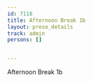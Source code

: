 ---
id: 7118
title: Afternoon Break 1b
layout: preso_details
track: admin
persons: []

---
Afternoon Break 1b